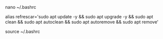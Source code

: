 nano ~/.bashrc

alias refrescar='sudo apt update -y && sudo apt upgrade -y && sudo apt clean && sudo apt autoclean && sudo apt autoremove && sudo apt remove'

source ~/.bashrc
